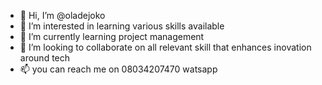 - 👋 Hi, I’m @oladejoko
- 👀 I’m interested in learning various skills available
- 🌱 I’m currently learning project management
- 💞️ I’m looking to collaborate on all relevant skill that enhances inovation around tech
- 📫 you can reach me on 08034207470 watsapp

<!---
oladejoko/oladejoko is a ✨ special ✨ repository because its `README.md` (this file) appears on your GitHub profile.
You can click the Preview link to take a look at your changes.
--->

